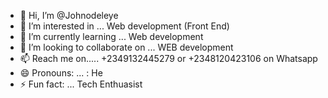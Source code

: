 - 👋 Hi, I’m @Johnodeleye
- 👀 I’m interested in ... Web development (Front End)
- 🌱 I’m currently learning ... Web development
- 💞️ I’m looking to collaborate on ... WEB development 
- 📫 Reach me on..... +2349132445279 or +2348120423106 on Whatsapp
- 😄 Pronouns: ... : He
- ⚡ Fun fact: ... Tech Enthuasist 

<!---
Johnodeleye/Johnodeleye is a ✨ special ✨ repository because its `README.md` (this file) appears on your GitHub profile.
You can click the Preview link to take a look at your changes.
--->
